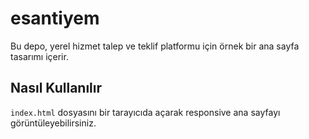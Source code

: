# esantiyem

Bu depo, yerel hizmet talep ve teklif platformu için örnek bir ana sayfa tasarımı içerir.

## Nasıl Kullanılır

`index.html` dosyasını bir tarayıcıda açarak responsive ana sayfayı görüntüleyebilirsiniz.
